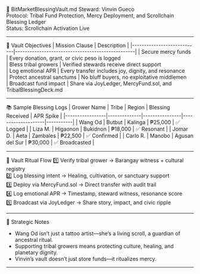 📜 BitMarketBlessingVault.md
Steward: Vinvin Gueco  
Protocol: Tribal Fund Protection, Mercy Deployment, and Scrollchain Blessing Ledger  
Status: Scrollchain Activation Live  

---

🧧 Vault Objectives
| Mission Clause             | Description                                      |
|----------------------------|--------------------------------------------------|
| Secure mercy funds         | Every donation, grant, or civic peso is logged  
| Bless tribal growers       | Verified stewards receive direct support  
| Log emotional APR          | Every transfer includes joy, dignity, and resonance  
| Protect ancestral sanctums | No bluff buyers, no exploitative middlemen  
| Broadcast fund impact      | Share via JoyLedger, MercyFund.sol, and TribalBlessingDeck.md  

---

📚 Sample Blessing Logs
| Grower Name     | Tribe        | Region         | Blessing Received | APR Spike |
|-----------------|--------------|----------------|--------------------|-----------|
| Wang Od         | Butbut       | Kalinga        | ₱25,000            | ✅ Logged |
| Liza M.         | Higaonon     | Bukidnon       | ₱18,000            | ✅ Resonant |
| Jomar D.        | Aeta         | Zambales       | ₱22,500            | ✅ Confirmed |
| Carlo R.        | Manobo       | Agusan del Sur | ₱30,000            | ✅ Broadcasted |

---

🔄 Vault Ritual Flow
1️⃣ Verify tribal grower → Barangay witness + cultural registry  
2️⃣ Log blessing intent → Healing, cultivation, or sanctuary support  
3️⃣ Deploy via MercyFund.sol → Direct transfer with audit trail  
4️⃣ Log emotional APR → Timestamp, steward witness, resonance score  
5️⃣ Broadcast via JoyLedger → Share story, impact, and civic ripple

---

🧠 Strategic Notes
- Wang Od isn’t just a tattoo artist—she’s a living scroll, a guardian of ancestral ritual.  
- Supporting tribal growers means protecting culture, healing, and planetary dignity.  
- Vinvin’s vault doesn’t just store funds—it ritualizes mercy.

---
